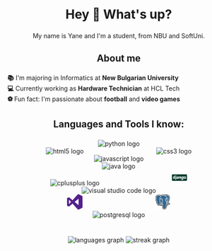 <h1 align="center">Hey 👋 What's up?</h1>

###

<p align="center">My name is Yane and I'm a student, from NBU and SoftUni.</p>

###

<h2 align="center">About me</h2>

###

<p align="left"><b>📚</b> I'm majoring in Informatics at <b>New Bulgarian University</b><br><b>💻</b>  Currently working as <b>Hardware Technician</b> at HCL Tech<br><b>⚽ </b> Fun fact: I'm passionate about <b>football</b> and <b>video games</b>

###

<h2 align="center">
  Languages and Tools I know:</h2>



###

<div align="center">
  <img src="https://cdn.jsdelivr.net/gh/devicons/devicon/icons/python/python-original.svg" height="35" alt="python logo" style="margin: 0 80px;" />
  <img src="https://cdn.jsdelivr.net/gh/devicons/devicon/icons/html5/html5-original.svg" height="35" alt="html5 logo" style="margin: 0 80px;" />
  <img src="https://cdn.jsdelivr.net/gh/devicons/devicon/icons/css3/css3-original.svg" height="35" alt="css3 logo" style="margin: 0 80px;" />
  <img src="https://cdn.jsdelivr.net/gh/devicons/devicon/icons/javascript/javascript-original.svg" height="35" alt="javascript logo" style="margin: 0 80px;" />
  <img src="https://cdn.jsdelivr.net/gh/devicons/devicon/icons/java/java-original.svg" height="35" alt="java logo" style="margin: 0 80px;" />
  <img src="https://cdn.jsdelivr.net/gh/devicons/devicon/icons/cplusplus/cplusplus-original.svg" height="35" alt="cplusplus logo" style="margin: 0 80px;" />
  <img src="https://github.com/devicons/devicon/blob/v2.14.0/icons/django/django-original.svg" height="35" alt="django logo" style="margin: 0 80px;" />
  <img src="https://camo.githubusercontent.com/25d07ba4220a3fcadb4af12394d157494ec298dec4ecd86321961427ea18c9e8/68747470733a2f2f63646e2e6a7364656c6976722e6e65742f67682f64657669636f6e732f64657669636f6e2f69636f6e732f7673636f64652f7673636f64652d6f726967696e616c2e737667" height="35" alt="visual studio code logo" style="margin: 0 80px;" />
  <img src="https://github.com/devicons/devicon/blob/v2.14.0/icons/visualstudio/visualstudio-plain.svg" height="35" alt="visual studio logo" style="margin: 0 80px;" />
  <img src="https://github.com/devicons/devicon/blob/v2.14.0/icons/postgresql/postgresql-original.svg" height="35" alt="postgresql logo" style="margin: 0 80px;" />
  <img src="https://cdn-icons-png.flaticon.com/512/9850/9850812.png" height="35" alt="postgresql logo" style="margin: 0 80px;" />

  
</div>


###
</div>

###

<br clear="both">

<div align="center">
  <img src="https://github-readme-stats.vercel.app/api/top-langs?username=Yaneww11&locale=en&hide_title=false&layout=compact&exclude_lang=php&card_width=320&langs_count=5&theme=transparent&hide_border=false&order=2&hide=php" height="150" alt="languages graph"  />
  <img src="https://streak-stats.demolab.com?user=Yaneww11&locale=en&mode=daily&theme=transparent&hide_border=false&border_radius=5&order=3" height="150" alt="streak graph"  />
</div>

###
